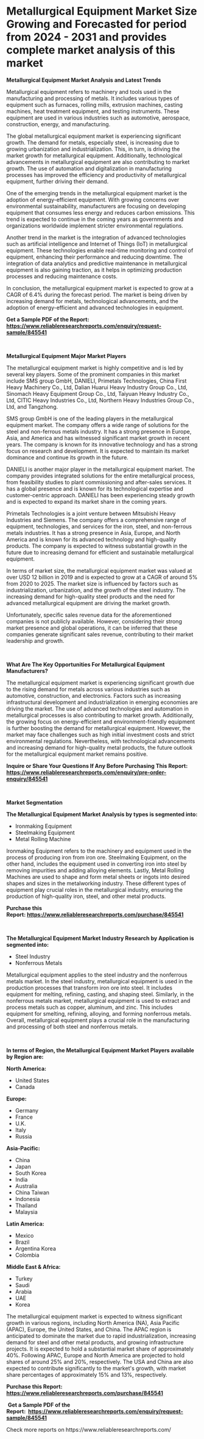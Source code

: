 <p><h1>Metallurgical Equipment Market Size Growing and Forecasted for period from 2024 - 2031 and provides complete market analysis of this market</h1></p><p><strong>Metallurgical Equipment Market Analysis and Latest Trends</strong></p>
<p><p>Metallurgical equipment refers to machinery and tools used in the manufacturing and processing of metals. It includes various types of equipment such as furnaces, rolling mills, extrusion machines, casting machines, heat treatment equipment, and testing instruments. These equipment are used in various industries such as automotive, aerospace, construction, energy, and manufacturing.</p><p>The global metallurgical equipment market is experiencing significant growth. The demand for metals, especially steel, is increasing due to growing urbanization and industrialization. This, in turn, is driving the market growth for metallurgical equipment. Additionally, technological advancements in metallurgical equipment are also contributing to market growth. The use of automation and digitalization in manufacturing processes has improved the efficiency and productivity of metallurgical equipment, further driving their demand.</p><p>One of the emerging trends in the metallurgical equipment market is the adoption of energy-efficient equipment. With growing concerns over environmental sustainability, manufacturers are focusing on developing equipment that consumes less energy and reduces carbon emissions. This trend is expected to continue in the coming years as governments and organizations worldwide implement stricter environmental regulations.</p><p>Another trend in the market is the integration of advanced technologies such as artificial intelligence and Internet of Things (IoT) in metallurgical equipment. These technologies enable real-time monitoring and control of equipment, enhancing their performance and reducing downtime. The integration of data analytics and predictive maintenance in metallurgical equipment is also gaining traction, as it helps in optimizing production processes and reducing maintenance costs.</p><p>In conclusion, the metallurgical equipment market is expected to grow at a CAGR of 6.4% during the forecast period. The market is being driven by increasing demand for metals, technological advancements, and the adoption of energy-efficient and advanced technologies in equipment.</p></p>
<p><strong>Get a Sample PDF of the Report:&nbsp; <a href="https://www.reliableresearchreports.com/enquiry/request-sample/845541">https://www.reliableresearchreports.com/enquiry/request-sample/845541</a></strong></p>
<p>&nbsp;</p>
<p><strong>Metallurgical Equipment Major Market Players</strong></p>
<p><p>The metallurgical equipment market is highly competitive and is led by several key players. Some of the prominent companies in this market include SMS group GmbH, DANIELI, Primetals Technologies, China First Heavy Machinery Co., Ltd, Dalian Huarui Heavy Industry Group Co., Ltd, Sinomach Heavy Equipment Group Co., Ltd, Taiyuan Heavy Industry Co., Ltd, CITIC Heavy Industries Co., Ltd, Northern Heavy Industries Group Co., Ltd, and Tangzhong.</p><p>SMS group GmbH is one of the leading players in the metallurgical equipment market. The company offers a wide range of solutions for the steel and non-ferrous metals industry. It has a strong presence in Europe, Asia, and America and has witnessed significant market growth in recent years. The company is known for its innovative technology and has a strong focus on research and development. It is expected to maintain its market dominance and continue its growth in the future.</p><p>DANIELI is another major player in the metallurgical equipment market. The company provides integrated solutions for the entire metallurgical process, from feasibility studies to plant commissioning and after-sales services. It has a global presence and is known for its technological expertise and customer-centric approach. DANIELI has been experiencing steady growth and is expected to expand its market share in the coming years.</p><p>Primetals Technologies is a joint venture between Mitsubishi Heavy Industries and Siemens. The company offers a comprehensive range of equipment, technologies, and services for the iron, steel, and non-ferrous metals industries. It has a strong presence in Asia, Europe, and North America and is known for its advanced technology and high-quality products. The company is expected to witness substantial growth in the future due to increasing demand for efficient and sustainable metallurgical equipment.</p><p>In terms of market size, the metallurgical equipment market was valued at over USD 12 billion in 2019 and is expected to grow at a CAGR of around 5% from 2020 to 2025. The market size is influenced by factors such as industrialization, urbanization, and the growth of the steel industry. The increasing demand for high-quality steel products and the need for advanced metallurgical equipment are driving the market growth.</p><p>Unfortunately, specific sales revenue data for the aforementioned companies is not publicly available. However, considering their strong market presence and global operations, it can be inferred that these companies generate significant sales revenue, contributing to their market leadership and growth.</p></p>
<p>&nbsp;</p>
<p><strong>What Are The Key Opportunities For Metallurgical Equipment Manufacturers?</strong></p>
<p><p>The metallurgical equipment market is experiencing significant growth due to the rising demand for metals across various industries such as automotive, construction, and electronics. Factors such as increasing infrastructural development and industrialization in emerging economies are driving the market. The use of advanced technologies and automation in metallurgical processes is also contributing to market growth. Additionally, the growing focus on energy-efficient and environment-friendly equipment is further boosting the demand for metallurgical equipment. However, the market may face challenges such as high initial investment costs and strict environmental regulations. Nevertheless, with technological advancements and increasing demand for high-quality metal products, the future outlook for the metallurgical equipment market remains positive.</p></p>
<p><strong>Inquire or Share Your Questions If Any Before Purchasing This Report: <a href="https://www.reliableresearchreports.com/enquiry/pre-order-enquiry/845541">https://www.reliableresearchreports.com/enquiry/pre-order-enquiry/845541</a></strong></p>
<p>&nbsp;</p>
<p><strong>Market Segmentation</strong></p>
<p><strong>The Metallurgical Equipment Market Analysis by types is segmented into:</strong></p>
<p><ul><li>Ironmaking Equipment</li><li>Steelmaking Equipment</li><li>Metal Rolling Machine</li></ul></p>
<p><p>Ironmaking Equipment refers to the machinery and equipment used in the process of producing iron from iron ore. Steelmaking Equipment, on the other hand, includes the equipment used in converting iron into steel by removing impurities and adding alloying elements. Lastly, Metal Rolling Machines are used to shape and form metal sheets or ingots into desired shapes and sizes in the metalworking industry. These different types of equipment play crucial roles in the metallurgical industry, ensuring the production of high-quality iron, steel, and other metal products.</p></p>
<p><strong>Purchase this Report:&nbsp;<a href="https://www.reliableresearchreports.com/purchase/845541">https://www.reliableresearchreports.com/purchase/845541</a></strong></p>
<p>&nbsp;</p>
<p><strong>The Metallurgical Equipment Market Industry Research by Application is segmented into:</strong></p>
<p><ul><li>Steel Industry</li><li>Nonferrous Metals</li></ul></p>
<p><p>Metallurgical equipment applies to the steel industry and the nonferrous metals market. In the steel industry, metallurgical equipment is used in the production processes that transform iron ore into steel. It includes equipment for melting, refining, casting, and shaping steel. Similarly, in the nonferrous metals market, metallurgical equipment is used to extract and process metals such as copper, aluminum, and zinc. This includes equipment for smelting, refining, alloying, and forming nonferrous metals. Overall, metallurgical equipment plays a crucial role in the manufacturing and processing of both steel and nonferrous metals.</p></p>
<p>&nbsp;</p>
<p><strong>In terms of Region, the Metallurgical Equipment Market Players available by Region are:</strong></p>
<p>
    <p> <strong> North America: </strong>
        <ul>
            <li>United States</li>
            <li>Canada</li>
        </ul>
        </p> 
    <p> <strong> Europe: </strong>
        <ul>
            <li>Germany</li>
            <li>France</li>
            <li>U.K.</li>
            <li>Italy</li>
            <li>Russia</li>
        </ul>
        </p> 
    <p> <strong> Asia-Pacific: </strong>
        <ul>
            <li>China</li>
            <li>Japan</li>
            <li>South Korea</li>
            <li>India</li>
            <li>Australia</li>
            <li>China Taiwan</li>
            <li>Indonesia</li>
            <li>Thailand</li>
            <li>Malaysia</li>
        </ul>
        </p> 
    <p> <strong> Latin America: </strong>
        <ul>
            <li>Mexico</li>
            <li>Brazil</li>
            <li>Argentina Korea</li>
            <li>Colombia</li>
        </ul>
        </p> 
    <p> <strong> Middle East & Africa: </strong>
        <ul>
            <li>Turkey</li>
            <li>Saudi</li>
            <li>Arabia</li>
            <li>UAE</li>
            <li>Korea</li>
        </ul>
    </p>
    </p>
<p><p>The metallurgical equipment market is expected to witness significant growth in various regions, including North America (NA), Asia Pacific (APAC), Europe, the United States, and China. The APAC region is anticipated to dominate the market due to rapid industrialization, increasing demand for steel and other metal products, and growing infrastructure projects. It is expected to hold a substantial market share of approximately 40%. Following APAC, Europe and North America are projected to hold shares of around 25% and 20%, respectively. The USA and China are also expected to contribute significantly to the market's growth, with market share percentages of approximately 15% and 13%, respectively.</p></p>
<p><strong>Purchase this Report: <a href="https://www.reliableresearchreports.com/purchase/845541">https://www.reliableresearchreports.com/purchase/845541</a></strong></p>
<p>&nbsp;<strong>Get a Sample PDF of the Report:&nbsp;&nbsp;<a href="https://www.reliableresearchreports.com/enquiry/request-sample/845541">https://www.reliableresearchreports.com/enquiry/request-sample/845541</a></strong></p>
<p><strong></strong></p>
<p>Check more reports on https://www.reliableresearchreports.com/</p>